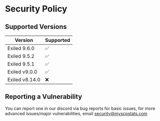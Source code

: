 # Security Policy

## Supported Versions

| Version | Supported          |
| ------- | ------------------ |
| Exiled 9.6.0  | :white_check_mark: |
| Exiled 9.5.2  | :white_check_mark: |
| Exiled 9.5.1  | :white_check_mark: |
| Exiled v9.0.0 | :white_check_mark: |
| Exiled v8.14.0   | :x:                |

## Reporting a Vulnerability
You can report one in our discord via bug reports for basic issues, for more advanced issues/major vulnerabilities, email security@myscpstats.com
